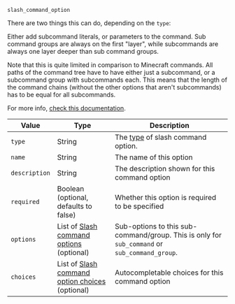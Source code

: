 `slash_command_option`

There are two things this can do, depending on the `type`:

Either add subcommand literals, or parameters to the command.
Sub command groups are always on the first "layer",
while subcommands are always one layer deeper than sub command groups.

Note that this is quite limited in comparison to Minecraft commands. All paths of the command tree have to have either just a subcommand, or a subcommand group with subcommands each.
This means that the length of the command chains (without the other options that aren't subcommands) has to be equal for all subcommands.

For more info, [check this documentation](https://canary.discord.com/developers/docs/interactions/application-commands#subcommands-and-subcommand-groups).

| Value         | Type                                                                                                     | Description                                                                                                                                                           |
|---------------|----------------------------------------------------------------------------------------------------------|-----------------------------------------------------------------------------------------------------------------------------------------------------------------------|
| `type`        | String                                                                                                   | The [type](https://discord.com/developers/docs/interactions/application-commands#application-command-object-application-command-option-type) of slash command option. |
| `name`        | String                                                                                                   | The name of this option                                                                                                                                               |
| `description` | String                                                                                                   | The description shown for this command option                                                                                                                         |
| `required`    | Boolean<br>(optional, defaults to false)                                                                 | Whether this option is required to be specified                                                                                                                       |
| `options`     | List of [Slash command options](/parsables/commands/slash-command-option.md)<br>(optional)               | Sub-options to this sub-command/group. This is only for `sub_command` or `sub_command_group`.                                                                         |
| `choices`     | List of [Slash command option choices](/parsables/commands/slash-command-option-choice.md)<br>(optional) | Autocompletable choices for this command option                                                                                                                       |